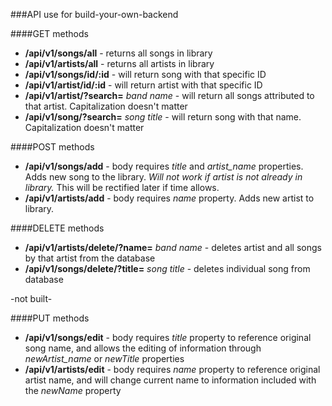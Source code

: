 ###API use for build-your-own-backend

####GET methods

* **/api/v1/songs/all** - returns all songs in library
* **/api/v1/artists/all** - returns all artists in library
* **/api/v1/songs/id/:id** - will return song with that specific ID
* **/api/v1/artist/id/:id** - will return artist with that specific ID
* **/api/v1/artist/?search=** *band name* - will return all songs attributed to that artist. Capitalization doesn't matter
* **/api/v1/song/?search=** *song title* - will return song with that name. Capitalization doesn't matter

####POST methods
* **/api/v1/songs/add** - body requires *title* and *artist_name* properties. Adds new song to the library. *Will not work if artist is not already in library.* This will be rectified later if time allows.
* **/api/v1/artists/add** - body requires *name* property. Adds new artist to library.

####DELETE methods
* **/api/v1/artists/delete/?name=** *band name* - deletes artist and all songs by that artist from the database
* **/api/v1/songs/delete/?title=** *song title* - deletes individual song from database

-not built-

####PUT methods
* **/api/v1/songs/edit** - body requires *title* property to reference original song name, and allows the editing of information through *newArtist_name* or *newTitle* properties
* **/api/v1/artists/edit** - body requires *name* property to reference original artist name, and will change current name to information included with the *newName* property
